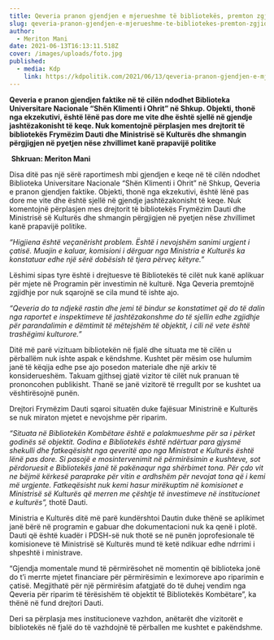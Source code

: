 ```yaml
---
title: Qeveria pranon gjendjen e mjerueshme të bibliotekës, premton zgjidhje
slug: qeveria-pranon-gjendjen-e-mjerueshme-te-bibliotekes-premton-zgjidhje
author:
  - Meriton Mani
date: 2021-06-13T16:13:11.518Z
cover: /images/uploads/foto.jpg
published:
  - media: Kdp
    link: https://kdpolitik.com/2021/06/13/qeveria-pranon-gjendjen-e-mjerueshme-te-bibliotekes-premton-zgjidhje/?fbclid=IwAR08mVgwMSLfQYa8XFQPdbLXYMa396ceKi-7VUmoJ8NScOPpYcthHYlu4z8
---
```

**Qeveria e pranon gjendjen faktike në të cilën ndodhet Biblioteka Universitare Nacionale “Shën Klimenti i Ohrit” në Shkup. Objekti, thonë nga ekzekutivi, është lënë pas dore me vite dhe është sjellë në gjendje jashtëzakonisht të keqe. Nuk komentojnë përplasjen mes drejtorit të bibliotekës Frymëzim Dauti dhe Ministrisë së Kulturës dhe shmangin përgjigjen në pyetjen nëse zhvillimet kanë prapavijë politike**

 **Shkruan: Meriton Mani** 

Disa ditë pas një sërë raportimesh mbi gjendjen e keqe në të cilën ndodhet Biblioteka Universitare Nacionale “Shën Klimenti i Ohrit” në Shkup, Qeveria e pranon gjendjen faktike. Objekti, thonë nga ekzekutivi, është lënë pas dore me vite dhe është sjellë në gjendje jashtëzakonisht të keqe. Nuk komentojnë përplasjen mes drejtorit të bibliotekës Frymëzim Dauti dhe Ministrisë së Kulturës dhe shmangin përgjigjen në pyetjen nëse zhvillimet kanë prapavijë politike.

*“Higjiena është veçanërisht problem. Është i nevojshëm sanimi urgjent i çatisë. Muajin e kaluar, komisioni i dërguar nga Ministria e Kulturës ka konstatuar edhe një sërë dobësish të tjera përveç këtyre.”*

Lëshimi sipas tyre është i drejtuesve të Bibliotekës të cilët nuk kanë aplikuar për mjete në Programin për investimin në kulturë. Nga Qeveria premtojnë zgjidhje por nuk sqarojnë se cila mund të ishte ajo.

*“Qeveria do ta ndjekë rastin dhe jemi të bindur se konstatimet që do të dalin nga raportet e inspektimeve të jashtëzakonshme do të sjellin edhe zgjidhje për parandalimin e dëmtimit të mëtejshëm të objektit, i cili në vete është trashëgimi kulturore.”*

Ditë më parë vizituam bibliotekën në fjalë dhe situata me të cilën u përballëm nuk ishte aspak e këndshme. Kushtet për mësim ose hulumim janë të këqija edhe pse ajo posedon materiale dhe një arkiv të konsiderueshëm. Takuam gjithsej gjatë vizitor të cilët nuk pranuan të prononcohen publikisht. Thanë se janë vizitorë të rregullt por se kushtet ua vështirësojnë punën.

Drejtori Frymëzim Dauti sqaroi situatën duke fajësuar Ministrinë e Kulturës se nuk miraton mjetet e nevojshme për riparim.

*“Situata në Bibliotekën Kombëtare është e palakmueshme për sa i përket godinës së objektit. Godina e Bibliotekës është ndërtuar para gjysmë shekulli dhe fatkeqësisht nga qeveritë apo nga Ministrat e Kulturës është lënë pas dore. Si pasojë e mosintervenimit në përmirësimin e kushteve, sot përdoruesit e Bibliotekës janë të pakënaqur nga shërbimet tona. Për çdo vit ne bëjmë kërkesë paraprake për vitin e ardhshëm për nevojat tona që i kemi më urgjente. Fatkeqësisht nuk kemi hasur mirëkuptim në komisionet e Ministrisë së Kulturës që merren me çështje të investimeve në institucionet e kulturës”,* thotë Dauti.

Ministria e Kulturës ditë më parë kundërshtoi Dautin duke thënë se aplikimet janë bërë në programin e gabuar dhe dokumentacioni nuk ka qenë i plotë. Dauti që është kuadër i PDSH-së nuk thotë se në punën joprofesionale të komisioneve të Ministrisë së Kulturës mund të ketë ndikuar edhe ndrrimi i shpeshtë i ministrave.

“Gjendja momentale mund të përmirësohet në momentin që biblioteka jonë do t’i merrte mjetet financiare për përmirësimin e leximoreve apo riparimin e çatisë. Megjithatë për një përmirësim afatgjatë do të duhej vendim nga Qeveria për riparim të tërësishëm të objektit të Bibliotekës Kombëtare”, ka thënë në fund drejtori Dauti.

Deri sa përplasja mes institucioneve vazhdon, anëtarët dhe vizitorët e bibliotekës në fjalë do të vazhdojnë të përballen me kushtet e pakëndshme.
